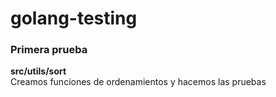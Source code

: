 # golang-testing

### Primera prueba
**src/utils/sort** <br />
Creamos funciones de ordenamientos y hacemos las pruebas

